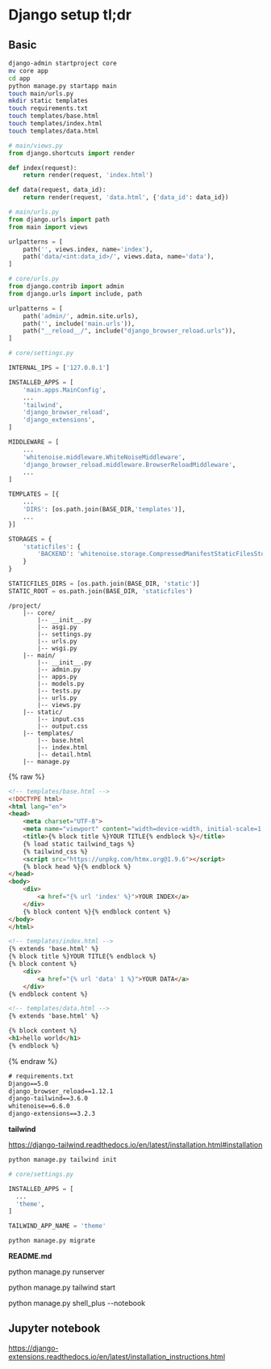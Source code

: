 # Django setup tl;dr

## Basic

```bash
django-admin startproject core
mv core app
cd app
python manage.py startapp main
touch main/urls.py
mkdir static templates
touch requirements.txt
touch templates/base.html
touch templates/index.html
touch templates/data.html
```

```python
# main/views.py
from django.shortcuts import render

def index(request):
    return render(request, 'index.html')

def data(request, data_id):
    return render(request, 'data.html', {'data_id': data_id})
```

```python
# main/urls.py
from django.urls import path
from main import views

urlpatterns = [
    path('', views.index, name='index'),
    path('data/<int:data_id>/', views.data, name='data'),
]
```

```python
# core/urls.py
from django.contrib import admin
from django.urls import include, path

urlpatterns = [
    path('admin/', admin.site.urls),
    path('', include('main.urls')),
    path("__reload__/", include("django_browser_reload.urls")),
]
```

```python
# core/settings.py

INTERNAL_IPS = ['127.0.0.1']

INSTALLED_APPS = [
    'main.apps.MainConfig',
    ...
    'tailwind',
    'django_browser_reload',
    'django_extensions',
]

MIDDLEWARE = [
    ...
    'whitenoise.middleware.WhiteNoiseMiddleware',
    'django_browser_reload.middleware.BrowserReloadMiddleware',
    ...
]

TEMPLATES = [{
    ...
    'DIRS': [os.path.join(BASE_DIR,'templates')],
    ...
}]

STORAGES = {
    'staticfiles': {
        'BACKEND': 'whitenoise.storage.CompressedManifestStaticFilesStorage',
    }
}

STATICFILES_DIRS = [os.path.join(BASE_DIR, 'static')]
STATIC_ROOT = os.path.join(BASE_DIR, 'staticfiles')
```

```text
/project/
    |-- core/
        |-- __init__.py
        |-- asgi.py
        |-- settings.py
        |-- urls.py
        |-- wsgi.py
    |-- main/
        |-- __init__.py
        |-- admin.py
        |-- apps.py
        |-- models.py
        |-- tests.py
        |-- urls.py
        |-- views.py
    |-- static/
        |-- input.css
        |-- output.css
    |-- templates/
        |-- base.html
        |-- index.html
        |-- detail.html
    |-- manage.py
```

{% raw %}

```html
<!-- templates/base.html -->
<!DOCTYPE html>
<html lang="en">
<head>
    <meta charset="UTF-8">
    <meta name="viewport" content="width=device-width, initial-scale=1.0">
    <title>{% block title %}YOUR TITLE{% endblock %}</title>
    {% load static tailwind_tags %}
    {% tailwind_css %}
    <script src="https://unpkg.com/htmx.org@1.9.6"></script>
    {% block head %}{% endblock %}
</head>
<body>
    <div>
        <a href="{% url 'index' %}">YOUR INDEX</a>
    </div>
    {% block content %}{% endblock content %}
</body>
</html>
```

```html
<!-- templates/index.html -->
{% extends 'base.html' %}
{% block title %}YOUR TITLE{% endblock %}
{% block content %}
    <div>
        <a href="{% url 'data' 1 %}">YOUR DATA</a>
    </div>
{% endblock content %}
```

```html
<!-- templates/data.html -->
{% extends 'base.html' %}

{% block content %}
<h1>hello world</h1>
{% endblock %}
```

{% endraw %}

```txt
# requirements.txt
Django==5.0
django_browser_reload==1.12.1
django-tailwind==3.6.0
whitenoise==6.6.0
django-extensions==3.2.3
```

**tailwind**

https://django-tailwind.readthedocs.io/en/latest/installation.html#installation

```bash
python manage.py tailwind init
```

```python
# core/settings.py

INSTALLED_APPS = [
  ...
  'theme',
]

TAILWIND_APP_NAME = 'theme'
```

```bash
python manage.py migrate
```

**README.md**

python manage.py runserver

python manage.py tailwind start

python manage.py shell_plus --notebook

## Jupyter notebook

https://django-extensions.readthedocs.io/en/latest/installation_instructions.html

